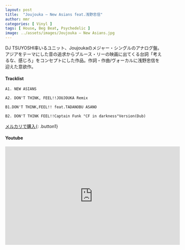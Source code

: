 ```yaml
---
layout: post
title:  "Joujouka – New Asians feat.浅野忠信"
author: mmr
categories: [ Vinyl ]
tags: [ House, Beg Beat, Psychedelic ]
image: ../assets/images/Joujouka – New Asians.jpg
---
```


DJ TSUYOSHI率いるユニット、Joujoukaのメジャー・シングルのアナログ盤。アジアをテーマにした音の追求からブルース・リーの映画に出てくる台詞「考えるな、感じろ」をコンセプトにした作品。作詞・作曲/ヴォーカルに浅野忠信を迎えた意欲作。

#### Tracklist
```md
A1. NEW ASIANS

A2. DON'T THINK, FEEL!!JOUJOUKA Remix

B1.DON'T THINK,FEEL!! feat.TADANOBU ASANO

B2. DON'T THINK FEEL!!Captain Funk "CF in darkness"Version(Dub)
```

[メルカリで購入](https://jp.mercari.com/item/m17303472246?afid=6142608987){: .button1}

#### Youtube
<iframe width="560" height="315" src="https://www.youtube.com/embed/HW3Rjkv_mDc?si=rGXjxG1h_hFlhlGL" title="YouTube video player" frameborder="0" allow="accelerometer; autoplay; clipboard-write; encrypted-media; gyroscope; picture-in-picture; web-share" referrerpolicy="strict-origin-when-cross-origin" allowfullscreen></iframe>